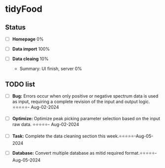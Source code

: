 # tidyFood

## Status

- [ ] **Homepage** 0%

- [ ] **Data import** 100%

- [ ] **Data cleaing** 10%
  - Summary: UI finish, server 0%

## TODO list

- [ ] **Bug:** Errors occur when only positive or negative spectrum data is used as input, requiring a complete revision of the input and output logic. ⭐️⭐️⭐️⭐️⭐️- Aug-02-2024

- [ ] **Optimize:** Optimize peak picking parameter selection based on the input raw data. ⭐️⭐️⭐️⭐️⭐️- Aug-02-2024

- [ ] **Task:** Complete the data cleaning section this week.⭐️⭐️⭐️⭐️⭐️-Aug-05-2024

- [ ] **Database:** Convert multiple database as mitid required format.⭐️⭐️⭐️⭐️⭐️-Aug-05-2024

